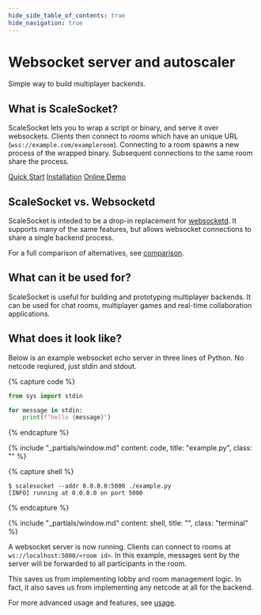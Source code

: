```yaml
---
hide_side_table_of_contents: true
hide_navigation: true
---
```


<div class="hero">

<div class="banner">

# Websocket server and autoscaler

Simple way to build multiplayer backends.

</div>

## What is ScaleSocket?

ScaleSocket lets you to wrap a script or binary, and serve it over websockets. Clients then connect to *rooms* which have an unique URL (`wss://example.com/exampleroom`). Connecting to a room spawns a new process of the wrapped binary. Subsequent connections to the same room share the process.

<div class="links">

[Quick Start](/man/README.md#quick-start)
[Installation](/man/installation.md)
[Online Demo](https://demo-multiplayer.scalesocket.org/)

</div>

## ScaleSocket vs. Websocketd

ScaleSocket is inteded to be a drop-in replacement for [websocketd](http://websocketd.com/). It supports many of the same features, but allows websocket connections to share a single backend process.

For a full comparison of alternatives, see [comparison](/man/comparison.md).

## What can it be used for?

ScaleSocket is useful for building and prototyping multiplayer backends. It can be used for chat rooms, multiplayer games and real-time collaboration applications.

## What does it look like?

Below is an example websocket echo server in three lines of Python. No netcode reqiured, just stdin and stdout.

{% capture code %}
```python
from sys import stdin

for message in stdin:
    print(f"hello {message}")
```
{% endcapture %}

{% include "_partials/window.md" content: code, title: "example.py", class: "" %}

{% capture shell %}
```console
$ scalesocket --addr 0.0.0.0:5000 ./example.py
[INFO] running at 0.0.0.0 on port 5000
```
{% endcapture %}

{% include "_partials/window.md" content: shell, title: "", class: "terminal" %}

A websocket server is now running.
Clients can connect to rooms at `ws://localhost:5000/<room id>`.
In this example, messages sent by the server will be forwarded to all participants in the room.

This saves us from implementing lobby and room management logic. In fact, it also saves us from implementing any netcode at all for the backend.

For more advanced usage and features, see [usage](/man/usage.md).
